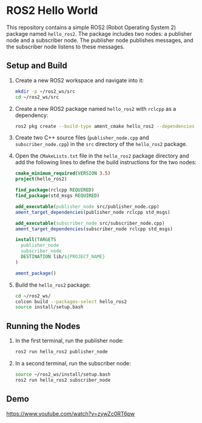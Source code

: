 # ROS2 Hello World

This repository contains a simple ROS2 (Robot Operating System 2) package named `hello_ros2`. The package includes two nodes: a publisher node and a subscriber node. The publisher node publishes messages, and the subscriber node listens to these messages.


## Setup and Build

1. Create a new ROS2 workspace and navigate into it:

    ```bash
    mkdir -p ~/ros2_ws/src
    cd ~/ros2_ws/src
    ```

2. Create a new ROS2 package named `hello_ros2` with `rclcpp` as a dependency:

    ```bash
    ros2 pkg create --build-type ament_cmake hello_ros2 --dependencies rclcpp
    ```

3. Create two C++ source files (`publisher_node.cpp` and `subscriber_node.cpp`) in the `src` directory of the `hello_ros2` package.

4. Open the `CMakeLists.txt` file in the `hello_ros2` package directory and add the following lines to define the build instructions for the two nodes:

    ```cmake
    cmake_minimum_required(VERSION 3.5)
    project(hello_ros2)

    find_package(rclcpp REQUIRED)
    find_package(std_msgs REQUIRED)

    add_executable(publisher_node src/publisher_node.cpp)
    ament_target_dependencies(publisher_node rclcpp std_msgs)

    add_executable(subscriber_node src/subscriber_node.cpp)
    ament_target_dependencies(subscriber_node rclcpp std_msgs)

    install(TARGETS
      publisher_node
      subscriber_node
      DESTINATION lib/${PROJECT_NAME}
    )

    ament_package()
    ```

5. Build the `hello_ros2` package:

    ```bash
    cd ~/ros2_ws/
    colcon build --packages-select hello_ros2
    source install/setup.bash
    ```

## Running the Nodes

1. In the first terminal, run the publisher node:

    ```bash
    ros2 run hello_ros2 publisher_node
    ```

2. In a second terminal, run the subscriber node:

    ```bash
    source ~/ros2_ws/install/setup.bash
    ros2 run hello_ros2 subscriber_node
    ```

## Demo
https://www.youtube.com/watch?v=zywZc0RT6pw


